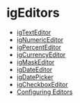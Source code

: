 ﻿<!--
|metadata|
{
    "fileName": "editors-landingpage",
    "controlName": [],
    "tags": []
}
|metadata|
-->

# igEditors


-   [igTextEditor](igTextEditor-igTextEditor.html)
-   [igNumericEditor](igNumericEditor-igNumericEditor.html)
-   [igPercentEditor](igPercentEditor-igPercentEditor.html)
-   [igCurrencyEditor](igCurrencyEditor-igCurrencyEditor.html)
-   [igMaskEditor](igMaskEditor-igMaskEditor.html)
-   [igDateEditor](igDateEditor-igDateEditor.html)
-   [igDatePicker](igDatePicker-igDatePicker.html)
-   [igCheckboxEditor](igCheckboxEditor-igCheckboxEditor.html)
-   [Configuring Editors](Editors-Configure-Editors.html)

 

 


